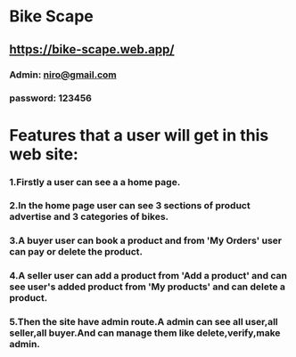 # Bike Scape
## https://bike-scape.web.app/

### Admin: niro@gmail.com
### password: 123456

# Features that a user will get in this web site:
### 1.Firstly a user can see a a home page.
### 2.In the home page user can see 3 sections of product advertise and 3 categories of bikes.
### 3.A buyer user can book a product and from 'My Orders' user can pay or delete the product.
### 4.A seller user can add a product from 'Add a product' and can see user's added product from 'My products' and can delete a product.
### 5.Then the site have admin route.A admin can see all user,all seller,all buyer.And can manage them like delete,verify,make admin.
